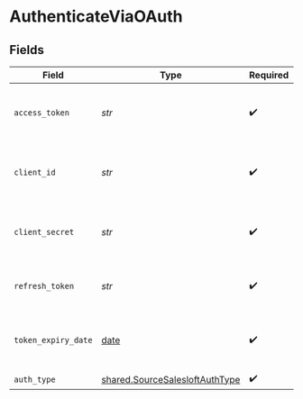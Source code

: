 # AuthenticateViaOAuth


## Fields

| Field                                                                            | Type                                                                             | Required                                                                         | Description                                                                      |
| -------------------------------------------------------------------------------- | -------------------------------------------------------------------------------- | -------------------------------------------------------------------------------- | -------------------------------------------------------------------------------- |
| `access_token`                                                                   | *str*                                                                            | :heavy_check_mark:                                                               | Access Token for making authenticated requests.                                  |
| `client_id`                                                                      | *str*                                                                            | :heavy_check_mark:                                                               | The Client ID of your Salesloft developer application.                           |
| `client_secret`                                                                  | *str*                                                                            | :heavy_check_mark:                                                               | The Client Secret of your Salesloft developer application.                       |
| `refresh_token`                                                                  | *str*                                                                            | :heavy_check_mark:                                                               | The token for obtaining a new access token.                                      |
| `token_expiry_date`                                                              | [date](https://docs.python.org/3/library/datetime.html#date-objects)             | :heavy_check_mark:                                                               | The date-time when the access token should be refreshed.                         |
| `auth_type`                                                                      | [shared.SourceSalesloftAuthType](../../models/shared/sourcesalesloftauthtype.md) | :heavy_check_mark:                                                               | N/A                                                                              |